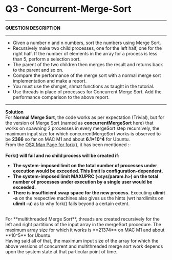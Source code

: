 # Q3 - Concurrent-Merge-Sort

*********
**QUESTION DESCRIPTION**
*********
- Given a number n and n numbers, sort the numbers using Merge Sort.
- Recursively make two child processes, one for the left half, one for the right half. If the number of elements in the array for a 
  process is less than 5, perform a selection sort.
- The parent of the two children then merges the result and returns back to the parent and so on.
- Compare the performance of the merge sort with a normal merge sort implementation and make a report.
- You must use the shmget, shmat functions as taught in the tutorial.
- Use threads in place of processes for Concurrent Merge Sort. Add the performance comparison to the above report.
**********
**Solution**
<br>
For **Normal Merge Sort**, the code works as per expectation (Trivial), but for the version of Merge Sort (named as **concurrentMergeSort** here) that works on spawning 2 processes in every mergeSort step recursively, the maximum input size for which concurrentMergeSort works is observed to be **2366** so far on MAC M1 and about **6.1*10^4** for Ubuntu.
<br>
From the [OSX Man Page for fork()](https://www.unix.com/man-page/osx/2/fork/), it has been mentioned :- 
<br>
<br>
**Fork() will fail and no child process will be created if:**
- **The system-imposed limit on the total number of processes under execution would be exceeded. This limit is configuration-dependent.**
- **The system-imposed limit MAXUPRC (<sys/param.h>) on the total number of processes under execution by a single user would be exceeded.**
- **There is insufficient swap space for the new process.**
Executing **ulimit -a** on the respective machines also gives us the hints (wrt hardlimits on **ulimit -u**) as to why fork() fails beyond a certain extent.  
<br>
For **multithreaded Merge Sort**, threads are created recursively for the left and right partitions of the input array in the mergeSort procedure. The maximum array size for which it works is **21374** on MAC M1 and about **10^5** for Ubuntu.
<br>
Having said all of that, the maximum input size of the array for which the above versions of concurrent and multithreaded merge sort work depends upon the system state at that particular point of time.
